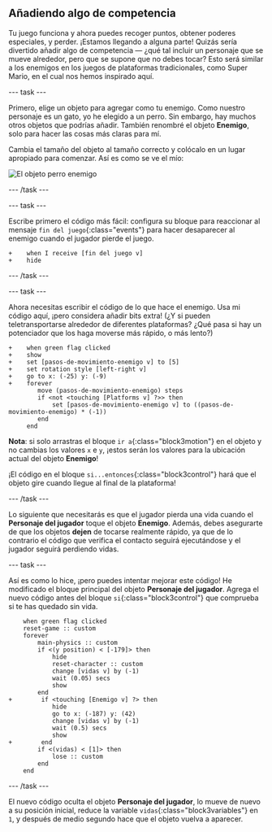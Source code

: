 ## Añadiendo algo de competencia

Tu juego funciona y ahora puedes recoger puntos, obtener poderes especiales, y perder. ¡Estamos llegando a alguna parte! Quizás sería divertido añadir algo de competencia — ¿qué tal incluir un personaje que se mueve alrededor, pero que se supone que no debes tocar? Esto será similar a los enemigos en los juegos de plataformas tradicionales, como Super Mario, en el cual nos hemos inspirado aquí.

--- task ---

Primero, elige un objeto para agregar como tu enemigo. Como nuestro personaje es un gato, yo he elegido a un perro. Sin embargo, hay muchos otros objetos que podrías añadir. También renombré el objeto **Enemigo**, solo para hacer las cosas más claras para mí.

Cambia el tamaño del objeto al tamaño correcto y colócalo en un lugar apropiado para comenzar. Así es como se ve el mío:

![El objeto perro enemigo](images/EnemigoSprite.png)

--- /task ---

--- task ---

Escribe primero el código más fácil: configura su bloque para reaccionar al mensaje `fin del juego`{:class="events"} para hacer desaparecer al enemigo cuando el jugador pierde el juego.

```blocks3
+    when I receive [fin del juego v]
+    hide
```

--- /task ---

--- task ---

Ahora necesitas escribir el código de lo que hace el enemigo. Usa mi código aquí, ¡pero considera añadir bits extra! (¿Y si pueden teletransportarse alrededor de diferentes plataformas? ¿Qué pasa si hay un potenciador que los haga moverse más rápido, o más lento?)

```blocks3
+    when green flag clicked
+    show
+    set [pasos-de-movimiento-enemigo v] to [5]
+    set rotation style [left-right v]
+    go to x: (-25) y: (-9)
+    forever
        move (pasos-de-movimiento-enemigo) steps
        if <not <touching [Platforms v] ?>> then
            set [pasos-de-movimiento-enemigo v] to ((pasos-de-movimiento-enemigo) * (-1))
        end
     end
```

**Nota**: si solo arrastras el bloque `ir a`{:class="block3motion"} en el objeto y no cambias los valores `x` e `y`, ¡estos serán los valores para la ubicación actual del objeto **Enemigo**!

¡El código en el bloque `si...entonces`{:class="block3control"} hará que el objeto gire cuando llegue al final de la plataforma!

--- /task ---

Lo siguiente que necesitarás es que el jugador pierda una vida cuando el **Personaje del jugador** toque el objeto **Enemigo**. Además, debes asegurarte de que los objetos **dejen** de tocarse realmente rápido, ya que de lo contrario el código que verifica el contacto seguirá ejecutándose y el jugador seguirá perdiendo vidas.

--- task ---

Así es como lo hice, ¡pero puedes intentar mejorar este código! He modificado el bloque principal del objeto **Personaje del jugador**. Agrega el nuevo código antes del bloque `si`{:class="block3control"} que comprueba si te has quedado sin vida.

```blocks3
    when green flag clicked
    reset-game :: custom
    forever
        main-physics :: custom
        if <(y position) < [-179]> then
            hide
            reset-character :: custom
            change [vidas v] by (-1)
            wait (0.05) secs
            show
        end
+        if <touching [Enemigo v] ?> then
            hide
            go to x: (-187) y: (42)
            change [vidas v] by (-1)
            wait (0.5) secs
            show
+        end
        if <(vidas) < [1]> then
            lose :: custom
        end
    end
```

--- /task ---

El nuevo código oculta el objeto **Personaje del jugador**, lo mueve de nuevo a su posición inicial, reduce la variable `vidas`{:class="block3variables"} en `1`, y después de medio segundo hace que el objeto vuelva a aparecer.